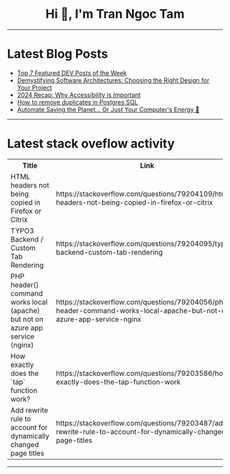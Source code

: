 <h1 align="center">Hi 👋, I'm Tran Ngoc Tam</h1>

---

# Latest Blog Posts 
<!-- BLOG-POST-LIST:START -->
- [Top 7 Featured DEV Posts of the Week](https://dev.to/devteam/top-7-featured-dev-posts-of-the-week-55mg)
- [Demystifying Software Architectures: Choosing the Right Design for Your Project](https://dev.to/wallacefreitas/demystifying-software-architectures-choosing-the-right-design-for-your-project-5gmi)
- [2024 Recap: Why Accessibility is Important](https://dev.to/theoriginalbpc/2024-recap-why-accessibility-is-important-43n9)
- [How to remove duplicates in Postgres SQL](https://dev.to/tresorama/how-to-remove-duplicates-in-postgres-sql-59ad)
- [Automate Saving the Planet... Or Just Your Computer&#39;s Energy 🐍](https://dev.to/radchenko/automate-saving-the-planet-or-just-your-computers-energy-43ii)
<!-- BLOG-POST-LIST:END -->

---

# Latest stack oveflow activity
<table>
  <tr><th>Title</th><th>Link</th></tr>
  <!-- STACKOVERFLOW:START --><tr><td>HTML headers not being copied in Firefox or Citrix</td><td>https://stackoverflow.com/questions/79204109/html-headers-not-being-copied-in-firefox-or-citrix</td></tr><tr><td>TYPO3 Backend / Custom Tab Rendering</td><td>https://stackoverflow.com/questions/79204095/typo3-backend-custom-tab-rendering</td></tr><tr><td>PHP header&lpar;&rpar; command works local &lpar;apache&rpar; but not on azure app service &lpar;nginx&rpar;</td><td>https://stackoverflow.com/questions/79204056/php-header-command-works-local-apache-but-not-on-azure-app-service-nginx</td></tr><tr><td>How exactly does the `tap` function work?</td><td>https://stackoverflow.com/questions/79203586/how-exactly-does-the-tap-function-work</td></tr><tr><td>Add rewrite rule to account for dynamically changed page titles</td><td>https://stackoverflow.com/questions/79203487/add-rewrite-rule-to-account-for-dynamically-changed-page-titles</td></tr><!-- STACKOVERFLOW:END -->
</table>

---


